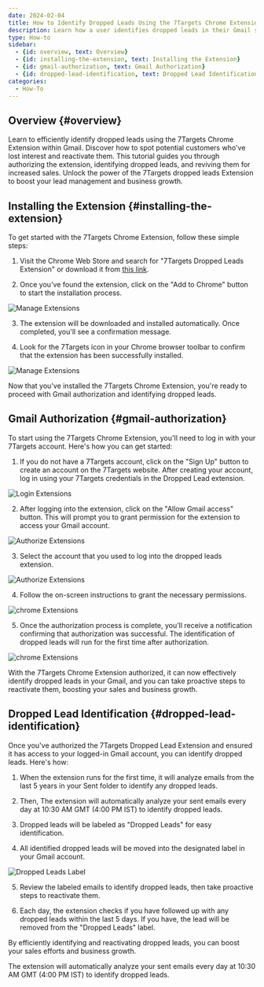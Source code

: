 ```yaml
---
date: 2024-02-04
title: How to Identify Dropped Leads Using the 7Targets Chrome Extension
description: Learn how a user identifies dropped leads in their Gmail sent box.
type: How-to
sidebar:
  - {id: overview, text: Overview}
  - {id: installing-the-extension, text: Installing the Extension}
  - {id: gmail-authorization, text: Gmail Authorization}
  - {id: dropped-lead-identification, text: Dropped Lead Identification}
categories:
  - How-To
---
```


## Overview {#overview}
Learn to efficiently identify dropped leads using the 7Targets Chrome Extension within Gmail. Discover how to spot potential customers who've lost interest and reactivate them. This tutorial guides you through authorizing the extension, identifying dropped leads, and reviving them for increased sales. Unlock the power of the 7Targets dropped leads Extension to boost your lead management and business growth.

## Installing the Extension {#installing-the-extension}
To get started with the 7Targets Chrome Extension, follow these simple steps:

1. Visit the Chrome Web Store and search for "7Targets Dropped Leads Extension" or download it from [this link](https://chromewebstore.google.com/detail/7targets-extension/jdagdkmbgnecfjoilogkenbgonehpomi).

2. Once you've found the extension, click on the "Add to Chrome" button to start the installation process.

![Manage Extensions](../../images/chromeextension-webStore.jpg)

3. The extension will be downloaded and installed automatically. Once completed, you'll see a confirmation message.

4. Look for the 7Targets icon in your Chrome browser toolbar to confirm that the extension has been successfully installed.

![Manage Extensions](../../images/chromeextension-dist-file.jpg)

Now that you've installed the 7Targets Chrome Extension, you're ready to proceed with Gmail authorization and identifying dropped leads.

## Gmail Authorization {#gmail-authorization}

To start using the 7Targets Chrome Extension, you'll need to log in with your 7Targets account. Here's how you can get started:

1. If you do not have a 7Targets account, click on the "Sign Up" button to create an account on the 7Targets website. After creating your account, log in using your 7Targets credentials in the Dropped Lead extension.

![Login Extensions](../../images/chromeextension-login-page.jpg)

2. After logging into the extension, click on the "Allow Gmail access" button. This will prompt you to grant permission for the extension to access your Gmail account.

![Authorize Extensions](../../images/chromeextension-auth.jpg)

3. Select the account that you used to log into the dropped leads extension.

![Authorize Extensions](../../images/chromeextension-auth-one.jpg)

<!-- 4. Click on "Advanced," then click on "Go to 7Targets Chrome Extension."

![Authorize Extensions](../../images/chromeextension-auth-two.jpg)

![Authorize Extensions](../../images/chromeextension-auth-three.jpg) -->

4. Follow the on-screen instructions to grant the necessary permissions.

![chrome Extensions](../../images/chromeextension-auth-grant-permission.jpg)

5. Once the authorization process is complete, you'll receive a notification confirming that authorization was successful. The identification of dropped leads will run for the first time after authorization.

![chrome Extensions](../../images/chromeextension-login.jpg)

With the 7Targets Chrome Extension authorized, it can now effectively identify dropped leads in your Gmail, and you can take proactive steps to reactivate them, boosting your sales and business growth.

## Dropped Lead Identification {#dropped-lead-identification}

Once you've authorized the 7Targets Dropped Lead Extension and ensured it has access to your logged-in Gmail account, you can identify dropped leads. Here's how:

1. When the extension runs for the first time, it will analyze emails from the last 5 years in your Sent folder to identify any dropped leads.

2. Then, The extension will automatically analyze your sent emails every day at 10:30 AM GMT (4:00 PM IST) to identify dropped leads.

3. Dropped leads will be labeled as "Dropped Leads" for easy identification.

4. All identified dropped leads will be moved into the designated label in your Gmail account.

![Dropped Leads Label](../../images/chromeextension-dropped-Leads-label.jpg)

5. Review the labeled emails to identify dropped leads, then take proactive steps to reactivate them.

6. Each day, the extension checks if you have followed up with any dropped leads within the last 5 days. If you have, the lead will be removed from the "Dropped Leads" label.

By efficiently identifying and reactivating dropped leads, you can boost your sales efforts and business growth.

The extension will automatically analyze your sent emails every day at 10:30 AM GMT (4:00 PM IST) to identify dropped leads.